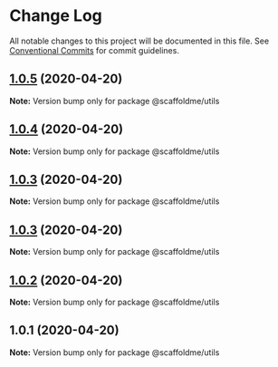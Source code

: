 # Change Log

All notable changes to this project will be documented in this file.
See [Conventional Commits](https://conventionalcommits.org) for commit guidelines.

## [1.0.5](https://github.com/scaffoldme/scaffoldme-cli/compare/@scaffoldme/utils@1.0.4...@scaffoldme/utils@1.0.5) (2020-04-20)

**Note:** Version bump only for package @scaffoldme/utils





## [1.0.4](https://github.com/scaffoldme/scaffoldme-cli/compare/@scaffoldme/utils@1.0.3...@scaffoldme/utils@1.0.4) (2020-04-20)

**Note:** Version bump only for package @scaffoldme/utils





## [1.0.3](https://github.com/scaffoldme/scaffoldme-cli/compare/@scaffoldme/utils@1.0.3...@scaffoldme/utils@1.0.3) (2020-04-20)

**Note:** Version bump only for package @scaffoldme/utils





## [1.0.3](https://github.com/scaffoldme/scaffoldme-cli/compare/@scaffoldme/utils@1.0.2...@scaffoldme/utils@1.0.3) (2020-04-20)

**Note:** Version bump only for package @scaffoldme/utils





## [1.0.2](https://github.com/scaffoldme/scaffoldme-cli/compare/@scaffoldme/utils@1.0.1...@scaffoldme/utils@1.0.2) (2020-04-20)

**Note:** Version bump only for package @scaffoldme/utils





## 1.0.1 (2020-04-20)

**Note:** Version bump only for package @scaffoldme/utils
